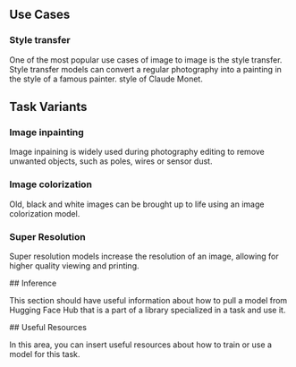 ## Use Cases

### Style transfer

One of the most popular use cases of image to image is the style transfer. Style transfer models can convert a regular photography into a painting in the style of a famous painter.
style of Claude Monet.

## Task Variants

### Image inpainting

Image inpaining is widely used during photography editing to remove unwanted objects, such as poles, wires or sensor
dust.

### Image colorization

Old, black and white images can be brought up to life using an image colorization model.

### Super Resolution

Super resolution models increase the resolution of an image, allowing for higher quality viewing and printing.

## Inference

This section should have useful information about how to pull a model from Hugging Face Hub that is a part of a library specialized in a task and use it.

## Useful Resources

In this area, you can insert useful resources about how to train or use a model for this task.

